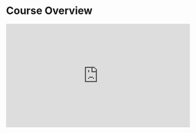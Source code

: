 # Course Overview

<div style="padding:56.25% 0 0 0;position:relative;"><iframe src="https://player.vimeo.com/video/619133463?h=426a997f7d&title=0&byline=0&portrait=0&speed=0&badge=0&autopause=0&player_id=0&app_id=58479/embed" allow="autoplay; fullscreen; picture-in-picture" allowfullscreen frameborder="0" style="position:absolute;top:0;left:0;width:100%;height:100%;"></iframe></div>
